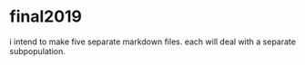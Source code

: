 # final2019
i intend to make five separate markdown files. each will deal with a separate subpopulation.
